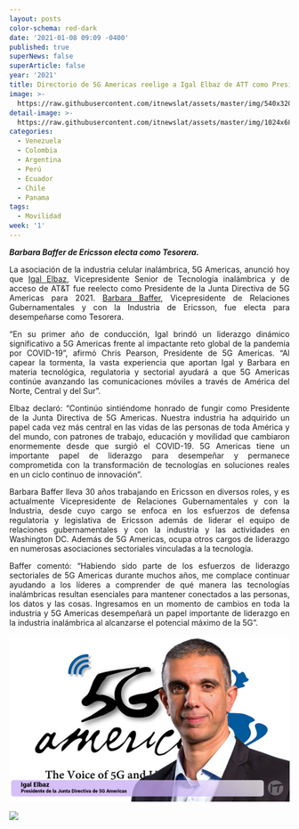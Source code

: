 ```yaml
---
layout: posts
color-schema: red-dark
date: '2021-01-08 09:09 -0400'
published: true
superNews: false
superArticle: false
year: '2021'
title: Directorio de 5G Americas reelige a Igal Elbaz de ATT como Presidente
image: >-
  https://raw.githubusercontent.com/itnewslat/assets/master/img/540x320/igal-elbaz-p.jpg
detail-image: >-
  https://raw.githubusercontent.com/itnewslat/assets/master/img/1024x680/igal-elbaz-g.jpg
categories:
  - Venezuela
  - Colombia
  - Argentina
  - Perú
  - Ecuador
  - Chile
  - Panama
tags:
  - Movilidad
week: '1'
---
```

<p style="text-align: justify;"><em><strong>Barbara Baffer de Ericsson electa como Tesorera.</strong> </em></p>
<p style="text-align: justify;">La asociación de la industria celular inalámbrica, 5G Americas, anunció hoy que <a href="https://5gamericas.us10.list-manage.com/track/click?u=9da76cc577fd2f2315e16d8db&amp;id=6e08d66dd7&amp;e=6794899ec1">Igal Elbaz</a>, Vicepresidente Senior de Tecnología inalámbrica y de acceso de AT&amp;T fue reelecto como Presidente de la Junta Directiva de 5G Americas para 2021. <a href="https://5gamericas.us10.list-manage.com/track/click?u=9da76cc577fd2f2315e16d8db&amp;id=9cee7644ab&amp;e=6794899ec1">Barbara Baffer</a>, Vicepresidente de Relaciones Gubernamentales y con la Industria de Ericsson, fue electa para desempeñarse como Tesorera.</p>
<p style="text-align: justify;">“En su primer año de conducción, Igal brindó un liderazgo dinámico significativo a 5G Americas frente al impactante reto global de la pandemia por COVID-19”, afirmó Chris Pearson, Presidente de 5G Americas. “Al capear la tormenta, la vasta experiencia que aportan Igal y Barbara en materia tecnológica, regulatoria y sectorial ayudará a que 5G Americas continúe avanzando las comunicaciones móviles a través de América del Norte, Central y del Sur”.</p>
<p style="text-align: justify;">Elbaz declaró: “Continúo sintiéndome honrado de fungir como Presidente de la Junta Directiva de 5G Americas. Nuestra industria ha adquirido un papel cada vez más central en las vidas de las personas de toda América y del mundo, con patrones de trabajo, educación y movilidad que cambiaron enormemente desde que surgió el COVID-19. 5G Americas tiene un importante papel de liderazgo para desempeñar y permanece comprometida con la transformación de tecnologías en soluciones reales en un ciclo continuo de innovación”.</p>
<p style="text-align: justify;">Barbara Baffer lleva 30 años trabajando en Ericsson en diversos roles, y es actualmente Vicepresidente de Relaciones Gubernamentales y con la Industria, desde cuyo cargo se enfoca en los esfuerzos de defensa regulatoria y legislativa de Ericsson además de liderar el equipo de relaciones gubernamentales y con la industria y las actividades en Washington DC. Además de 5G Americas, ocupa otros cargos de liderazgo en numerosas asociaciones sectoriales vinculadas a la tecnología.</p>
<p style="text-align: justify;">Baffer comentó: “Habiendo sido parte de los esfuerzos de liderazgo sectoriales de 5G Americas durante muchos años, me complace continuar ayudando a los líderes a comprender de qué manera las tecnologías inalámbricas resultan esenciales para mantener conectados a las personas, los datos y las cosas. Ingresamos en un momento de cambios en toda la industria y 5G Americas desempeñará un papel importante de liderazgo en la industria inalámbrica al alcanzarse el potencial máximo de la 5G”.</p>

![](https://raw.githubusercontent.com/itnewslat/assets/master/img/540x320/igal-elbaz-p.jpg)


<img src="https://tracker.metricool.com/c3po.jpg?hash=56f88a41e39ab42c063cc51676587a04"/>